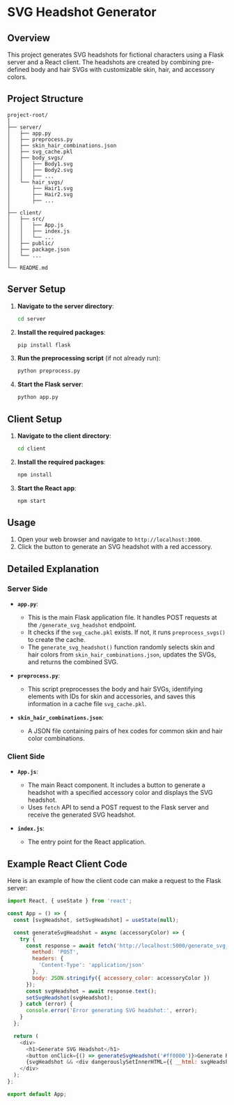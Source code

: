 # SVG Headshot Generator

## Overview

This project generates SVG headshots for fictional characters using a Flask server and a React client. The headshots are created by combining pre-defined body and hair SVGs with customizable skin, hair, and accessory colors. 

## Project Structure

```
project-root/
│
├── server/
│   ├── app.py
│   ├── preprocess.py
│   ├── skin_hair_combinations.json
│   ├── svg_cache.pkl
│   ├── body_svgs/
│   │   ├── Body1.svg
│   │   ├── Body2.svg
│   │   ├── ...
│   └── hair_svgs/
│       ├── Hair1.svg
│       ├── Hair2.svg
│       ├── ...
│
├── client/
│   ├── src/
│   │   ├── App.js
│   │   ├── index.js
│   │   └── ...
│   ├── public/
│   ├── package.json
│   └── ...
│
└── README.md
```

## Server Setup

1. **Navigate to the server directory**:
   ```bash
   cd server
   ```

2. **Install the required packages**:
   ```bash
   pip install flask
   ```

3. **Run the preprocessing script** (if not already run):
   ```bash
   python preprocess.py
   ```

4. **Start the Flask server**:
   ```bash
   python app.py
   ```

## Client Setup

1. **Navigate to the client directory**:
   ```bash
   cd client
   ```

2. **Install the required packages**:
   ```bash
   npm install
   ```

3. **Start the React app**:
   ```bash
   npm start
   ```

## Usage

1. Open your web browser and navigate to `http://localhost:3000`.
2. Click the button to generate an SVG headshot with a red accessory.

## Detailed Explanation

### Server Side

- **`app.py`**: 
  - This is the main Flask application file. It handles POST requests at the `/generate_svg_headshot` endpoint.
  - It checks if the `svg_cache.pkl` exists. If not, it runs `preprocess_svgs()` to create the cache.
  - The `generate_svg_headshot()` function randomly selects skin and hair colors from `skin_hair_combinations.json`, updates the SVGs, and returns the combined SVG.

- **`preprocess.py`**: 
  - This script preprocesses the body and hair SVGs, identifying elements with IDs for skin and accessories, and saves this information in a cache file `svg_cache.pkl`.

- **`skin_hair_combinations.json`**: 
  - A JSON file containing pairs of hex codes for common skin and hair color combinations.

### Client Side

- **`App.js`**: 
  - The main React component. It includes a button to generate a headshot with a specified accessory color and displays the SVG headshot.
  - Uses `fetch` API to send a POST request to the Flask server and receive the generated SVG headshot.

- **`index.js`**: 
  - The entry point for the React application.

## Example React Client Code

Here is an example of how the client code can make a request to the Flask server:

```javascript
import React, { useState } from 'react';

const App = () => {
  const [svgHeadshot, setSvgHeadshot] = useState(null);

  const generateSvgHeadshot = async (accessoryColor) => {
    try {
      const response = await fetch('http://localhost:5000/generate_svg_headshot', {
        method: 'POST',
        headers: {
          'Content-Type': 'application/json'
        },
        body: JSON.stringify({ accessory_color: accessoryColor })
      });
      const svgHeadshot = await response.text();
      setSvgHeadshot(svgHeadshot);
    } catch (error) {
      console.error('Error generating SVG headshot:', error);
    }
  };

  return (
    <div>
      <h1>Generate SVG Headshot</h1>
      <button onClick={() => generateSvgHeadshot('#ff0000')}>Generate Red Accessory</button>
      {svgHeadshot && <div dangerouslySetInnerHTML={{ __html: svgHeadshot }} />}
    </div>
  );
};

export default App;
```